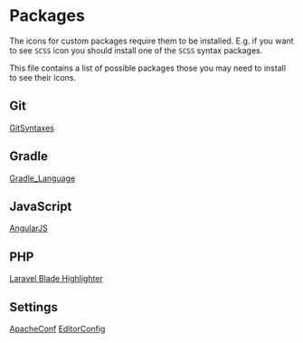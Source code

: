 # Packages

The icons for custom packages require them to be installed. E.g. if you want to see `SCSS` icon you should install one of the `SCSS` syntax packages.

This file contains a list of possible packages those you may need to install to see their icons.


## Git

[GitSyntaxes](https://packagecontrol.io/packages/GitSyntaxes)

## Gradle

[Gradle_Language](https://packagecontrol.io/packages/Gradle_Language)

## JavaScript

[AngularJS](https://packagecontrol.io/packages/AngularJS)

## PHP

[Laravel Blade Highlighter](https://packagecontrol.io/packages/Laravel%20Blade%20Highlighter)

## Settings

[ApacheConf](https://packagecontrol.io/packages/ApacheConf.tmLanguage)
[EditorConfig](https://packagecontrol.io/packages/EditorConfig)
